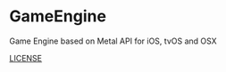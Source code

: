 # GameEngine
Game Engine based on Metal API for iOS, tvOS and OSX

<a href="https://github.com/Drakken-Engine/GameEngine/blob/master/LICENSE">LICENSE</a>
